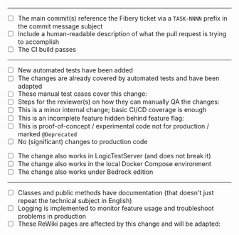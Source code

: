 <!-- TODO: Please describe your changes here. -->

---
<!-- Git and GitHub -->
- [ ] The main commit(s) reference the Fibery ticket via a `TASK-NNNN` prefix in the commit message subject
- [ ] Include a human-readable description of what the pull request is trying to accomplish
- [ ] The CI build passes
---
<!-- Testing; only one of the following needs to be checked: -->
- [ ] New automated tests have been added
- [ ] The changes are already covered by automated tests and have been adapted
- [ ] These manual test cases cover this change:
- [ ] Steps for the reviewer(s) on how they can manually QA the changes:
- [ ] This is a minor internal change; basic CI/CD coverage is enough
- [ ] This is an incomplete feature hidden behind feature flag:
- [ ] This is proof-of-concept / experimental code not for production / marked `@Deprecated`
- [ ] No (significant) changes to production code
<!-- Development -->
- [ ] The change also works in LogicTestServer (and does not break it)
- [ ] The change also works in the local Docker Compose environment
- [ ] The change also works under Bedrock edition
---
<!-- Documentation -->
- [ ] Classes and public methods have documentation (that doesn't just repeat the technical subject in English)
- [ ] Logging is implemented to monitor feature usage and troubleshoot problems in production
- [ ] These ReWiki pages are affected by this change and will be adapted:
